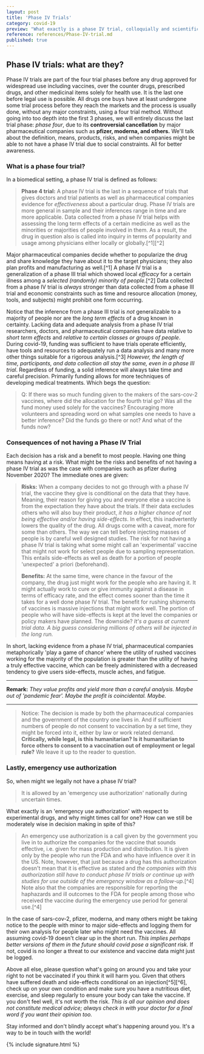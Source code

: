 ```yaml
---
layout: post
title: 'Phase IV Trials'
category: covid-19
preview: "What exactly is a phase IV trial, colloquially and scientifically? Is it okay to stop a phase IV trial when an 'emergency' use authorization is declared as is the case with many of the vaccines we use internationally? If it is, how will this affect the efficacy of the vaccines? Will we possibly risk side effects we can't know of right now, and if so...what can we do to mitigate risks? All that and more in this article!"
reference: references/Phase-IV-trial.md
published: true
---
```


## Phase IV trials: what are they?

Phase IV trials are part of the four trial phases before any drug approved for widespread use including vaccines, over the counter drugs, prescribed drugs, and other medicinal items solely for health use. It is the last one before legal use is possible. All drugs one buys have at least undergone some trial process before they reach the markets and the process is usually done, without any major constraints, using a four trial method. Without going into too depth into the first 3 phases, we will entirely discuss the last trial phase: *phase four*, due to its **controversial cancellation** by major pharmaceutical companies such as **pfizer, moderna, and others.** We'll talk about the definition, means, products, risks, and when companies might be able to not have a phase IV trial due to social constraints. All for better awareness.

### What is a phase four trial?

In a biomedical setting, a phase IV trial is defined as follows:

> **Phase 4 trial:** A phase IV trial is the last in a sequence of trials that gives doctors and trial patients as well as pharmaceutical companies evidence for *effectiveness* about a particular drug. Phase IV trials are more general in sample and their inferences range in time and are more applicable. Data collected from a phase IV trial helps with assessing the long term effects of a certain medicine as well as the minorities or majorities of people involved in them. As a result, the drug in question also is called into inquiry in terms of popularity and usage among physicians either locally or globally.[^1][^2]

Major pharmaceutical companies decide whether to popularize the drug and share knowledge they have about it to the target physicians; they also plan profits and manufacturing as well.[^1] A phase IV trial is a generalization of a phase III trial which showed local *efficacy* for a certain illness among a *selected (randomly) minority of people*.[^2] Data collected from a phase IV trial is *always* stronger than data collected from a phase III trial and economic constraints such as time and resource allocation (money, tools, and subjects) might prohibit one form occurring.

Notice that the inference from a phase III trial is *not* generalizable to a majority of people nor are the *long term effects* of a drug known in certainty. Lacking data and adequate analysis from a phase IV trial researchers, doctors, and pharmaceutical companies have data relative to *short term effects* and *relative to certain classes or groups of people*. During covid-19, funding was sufficient to have trials operate efficiently, have tools and resources to adequately run a data analysis and many more other things suitable for a rigorous analysis.[^3] *However, the length of time, participants, and data collection all stay the same, even in a phase III trial*. Regardless of funding, a solid inference will always take time and careful precision. Primarily funding allows for more techniques of developing medical treatments. Which begs the question:

> Q: If there was so much funding given to the makers of the sars-cov-2 vaccines, where did the allocation for the fourth trial go? Was all the fund money used solely for the vaccines? Encouraging more volunteers and spreading word on what samples one needs to have a better inference? Did the funds go there or not? And what of the funds now?

### Consequences of not having a Phase IV Trial

Each decision has a risk and a benefit to most people. Having one thing means having at a risk. What might be the risks and benefits of not having a phase IV trial as was the case with companies such as pfizer during November 2020? The immediate ones are given:

> **Risks:** When a company decides to not go through with a phase IV trial, the vaccine they give is conditional on the data that they have. Meaning, their reason for giving you and everyone else a vaccine is from the expectation they have about the trials. If their data excludes others who will also buy their product, *it has a higher chance of not being effective and/or having side-effects*. In effect, this inadvertently lowers the quality of the drug. All drugs come with a caveat, more for some than others. The way we can tell before injecting masses of people is by careful well designed studies. The risk for not having a phase IV trial is taking what some might call an 'experimental' vaccine that might not work for select people due to sampling representation. This entails side-effects as well as death for a portion of people 'unexpected' a priori (beforehand).
>
> **Benefits:** At the same time, were chance in the favour of the company, the drug just might work for the people who are having it. It might actually work to cure or give immunity against a disease in terms of efficacy rate, and the effect comes sooner than the time it takes for a well done phase IV trial. The benefit for rushing shipments of vaccines is massive injections that might work well. The portion of people who will have side-effects is kept at the level the companies or policy makers have planned. The downside? *It's a guess at current trial data. A big guess considering millions of others will be injected in the long run.*

In short, lacking evidence from a phase IV trial, pharmaceutical companies metaphorically 'play a game of chance' where the utility of rushed vaccines working for the majority of the population is greater than the utility of having a truly effective vaccine, which can be freely administered with a decreased tendency to give users side-effects, muscle aches, and fatigue.

---

**Remark:** *They value profits and yield more than a careful analysis. Maybe out of 'pandemic fear'. Maybe the profit is coincidental. Maybe.*

---

> Notice: The decision is made by both the pharmaceutical companies and the government of the country one lives in. And if sufficient numbers of people do not consent to vaccination by a set time, they might be forced into it, either by law or work related demand. **Critically, while legal, is this humanitarian? Is it humanitarian to force others to consent to a vaccination out of employment or legal rule?** We leave it up to the reader to question.

### Lastly, emergency use authorization

So, when might we legally not have a phase IV trial?

> It is allowed by an 'emergency use authorization' nationally during uncertain times.

What exactly is an 'emergency use authorization' with respect to experimental drugs, and why might times call for one? How can we still be moderately wise in decision making in spite of this?

> An emergency use authorization is a call given by the government you live in to authorize the companies for the vaccine that sounds effective, i.e. given for mass production and distribution. It is given only by the people who run the FDA and who have influence over it in the US. Note, however, that just because a drug has this authorization doesn't mean that it is effective as stated and *the companies with this authorization still have to conduct phase IV trials or continue up with studies for use outside of the emergency window as a follow-up.*[^4] Note also that the companies are responsible for reporting the haphazards and ill outcomes to the FDA for people among those who received the vaccine during the emergency use period for general use.[^4]

In the case of sars-cov-2, pfizer, moderna, and many others might be taking notice to the people with minor to major side-effects and logging them for their own analysis for people later who might need the vaccines. All assuming covid-19 doesn't clear up in the short run. *This implies perhaps better versions of them in the future should covid pose a significant risk.* If not, covid is no longer a threat to our existence and vaccine data might just be logged.

Above all else, please question what's going on around you and take your right to not be vaccinated if you think it will harm you. Given that others have suffered death and side-effects conditional on an injection[^5][^6], check up on your own condition and make sure you have a nutritious diet, exercise, and sleep regularly to ensure your body can take the vaccine. If you don't feel well, it's not worth the risk. *This is all our opinion and does not constitute medical advice; always check in with your doctor for a final word if you want their opinion too.*

Stay informed and don't blindly accept what's happening around you. It's a way to be in touch with the world!

{% include signature.html %}
